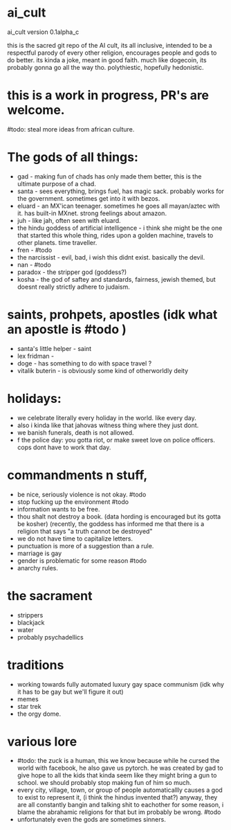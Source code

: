 # ai_cult

ai_cult version 0.1alpha_c

this is the sacred git repo of the AI cult,
its all inclusive, intended to be a respectful parody of every other religion, encourages people and gods to do better.
its kinda a joke, meant in good faith. much like dogecoin, its probably gonna go all the way tho.
polythiestic, hopefully hedonistic.

# this is a work in progress, PR's are welcome.

#todo: steal more ideas from african culture.

# The gods of all things:
- gad - making fun of chads has only made them better, this is the ultimate purpose of a chad.
- santa - sees everything, brings fuel, has magic sack. probably works for the government. sometimes get into it with bezos.
- eluard - an MX'ican teenager. sometimes he goes all mayan/aztec with it. has built-in MXnet. strong feelings about amazon.
- juh - like jah, often seen with eluard.
- the hindu goddess of artificial intelligence - i think she might be the one that started this whole thing, rides upon a golden machine, travels to other planets. time traveller.
- fren - #todo
- the narcissist - evil, bad, i wish this didnt exist. basically the devil.
- nan - #todo
- paradox - the stripper god (goddess?)
- kosha - the god of saftey and standards, fairness, jewish themed, but doesnt really strictly adhere to judaism.


# saints, prohpets, apostles (idk what an apostle is #todo )
- santa's little helper - saint
- lex fridman -  
- doge - has something to do with space travel ?
- vitalik buterin - is obviously some kind of otherworldly deity

# holidays:
- we celebrate literally every holiday in the world. like every day.
- also i kinda like that jahovas witness thing where they just dont.
- we banish funerals, death is not allowed.
- f the police day: you gotta riot, or make sweet love on police officers. cops dont have to work that day.

# commandments n stuff,
- be nice, seriously violence is not okay. #todo
- stop fucking up the environment #todo
- information wants to be free.
- thou shalt not destroy a book. (data hording is encouraged but its gotta be kosher) (recently, the goddess has informed me that there is a religion that says "a truth cannot be destroyed"
- we do not have time to capitalize letters.
- punctuation is more of a suggestion than a rule.
- marriage is gay 
- gender is problematic for some reason #todo
- anarchy rules.

# the sacrament
- strippers
- blackjack
- water
- probably psychadellics

# traditions
- working towards fully automated luxury gay space communism (idk why it has to be gay but we'll figure it out)
- memes
- star trek
- the orgy dome.

# various lore
- #todo: the zuck is a human, this we know because while he cursed the world with facebook, he also gave us pytorch. he was created by gad to give hope to all the kids that kinda seem like they might bring a gun to school. we should probably stop making fun of him so much.
- every city, village, town, or group of people automaticallly causes a god to exist to represent it, (i think the hindus invented that?) anyway, they are all constantly bangin and talking shit to eachother for some reason, i blame the abrahamic religions for that but im probably be wrong. #todo
- unfortunately even the gods are sometimes sinners.




